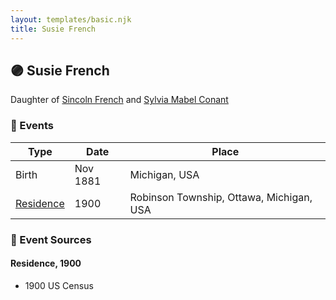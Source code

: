 ```yaml
---
layout: templates/basic.njk
title: Susie French
---
```

## 🟣 Susie French

Daughter of [Sincoln French](/people/6/69338120) and [Sylvia Mabel Conant](/people/8/88275832)

### 📆 Events

Type | Date | Place
------ | ------ | ------
Birth | Nov 1881 | Michigan, USA
[Residence](#event-event-0) | 1900 | Robinson Township, Ottawa, Michigan, USA

### 📰 Event Sources

#### <a id="event-event-0"></a> Residence, 1900
* 1900 US Census
